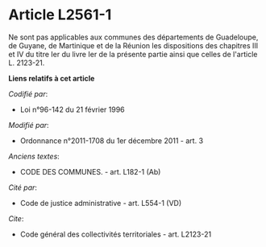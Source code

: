# Article L2561-1

Ne sont pas applicables aux communes des départements de Guadeloupe, de Guyane, de Martinique et de la Réunion les
dispositions des chapitres III et IV du titre Ier du livre Ier de la présente partie ainsi que celles de l'article L.
2123-21.

**Liens relatifs à cet article**

_Codifié par_:

  - Loi n°96-142 du 21 février 1996

_Modifié par_:

  - Ordonnance n°2011-1708 du 1er décembre 2011 - art. 3

_Anciens textes_:

  - CODE DES COMMUNES. - art. L182-1 (Ab)

_Cité par_:

  - Code de justice administrative - art. L554-1 (VD)

_Cite_:

  - Code général des collectivités territoriales - art. L2123-21
